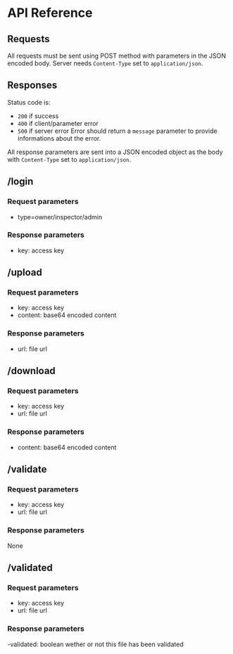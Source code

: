 # API Reference

## Requests
All requests must be sent using POST method with parameters in the JSON encoded
body. Server needs `Content-Type` set to `application/json`.

## Responses
Status code is:
- `200` if success
- `400` if client/parameter error
- `500` if server error
Error should return a `message` parameter to provide informations about the
error.

All response parameters are sent into a JSON encoded object as the body
with `Content-Type` set to `application/json`.


## /login

### Request parameters
- type=owner/inspector/admin

### Response parameters
- key: access key


## /upload

### Request parameters
- key: access key
- content: base64 encoded content

### Response parameters
- url: file url


## /download

### Request parameters
- key: access key
- url: file url

### Response parameters
- content: base64 encoded content


## /validate

### Request parameters
- key: access key
- url: file url

### Response parameters
None


## /validated

### Request parameters
- key: access key
- url: file url

### Response parameters
-validated: boolean wether or not this file has been validated
